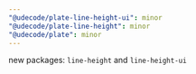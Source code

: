 ```yaml
---
"@udecode/plate-line-height-ui": minor
"@udecode/plate-line-height": minor
"@udecode/plate": minor
---
```


new packages: `line-height` and `line-height-ui`
